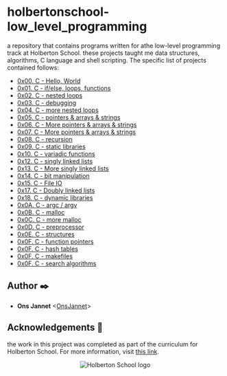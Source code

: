 # holbertonschool-low_level_programming
a repository that contains programs written for athe low-level programming track at Holberton School.  these projects taught me data structures, algorithms, C language and shell scripting. The specific list of projects contained follows:

* [0x00. C - Hello, World](./0x00-hello_world)
* [0x01. C - if/else, loops, functions](./0x01-variables_if_else_while)
* [0x02. C - nested loops](./0x02-functions_nested_loops)
* [0x03. C - debugging](./0x03-debugging)
* [0x04. C - more nested loops](./0x04-more_functions_nested_loops)
* [0x05. C - pointers & arrays & strings](./0x05-pointers_arrays_strings)
* [0x06. C - More pointers & arrays & strings](./0x06-pointers_arrays_strings)
* [0x07. C - More pointers & arrays & strings](./0x07-pointers_arrays_strings)
* [0x08. C - recursion](./0x08-recursion)
* [0x09. C - static libraries](./0x09-static_libraries)
* [0x10. C - variadic functions](./0x10-variadic_functions)
* [0x12. C - singly linked lists](./0x12-singly_linked_lists)
* [0x13. C - More singly linked lists](./0x13-more_singly_linked_lists)
* [0x14. C - bit manipulation](./0x14-bit_manipulation)
* [0x15. C - File IO](./0x15-file_io)
* [0x17. C - Doubly linked lists](./0x17-doubly_linked_lists)
* [0x18. C - dynamic libraries](./0x18-dynamic_libraries)
* [0x0A. C - argc / argv](./0x0A-argc_argv)
* [0x0B. C - malloc](./0x0B-malloc_free)
* [0x0C. C - more malloc](./0x0C-more_malloc_free)
* [0x0D. C - preprocessor](./0x0D-preprocessor)
* [0x0E. C - structures](./0x0E-structures_typedef)
* [0x0F. C - function pointers](./0x0F-function_pointers)
* [0x0F. C - hash tables](./0x1A-hash_tables)
* [0x0F. C - makefiles](./0x1C-makefiles)
* [0x0F. C - search algorithms](./0x1E-search_algorithms)

## Author :black_nib:

* **Ons Jannet** <[OnsJannet](https://github.com/OnsJannet)>

## Acknowledgements :pray:

the work in this project was completed as part of the curriculum for
Holberton School. For more information, visit
[this link](https://www.holbertonschool.com/).

<p align="center">
  <img src="http://www.holbertonschool.com/holberton-logo.png"
       alt="Holberton School logo"
  >
</p>
